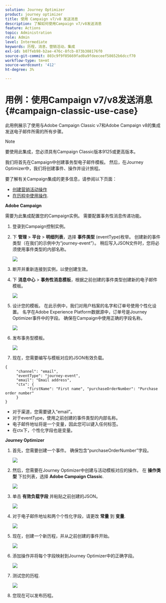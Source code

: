 ```yaml
---
solution: Journey Optimizer
product: journey optimizer
title: 使用 Campaign v7/v8 发送消息
description: 了解如何使用Campaign v7/v8发送消息
feature: Actions
topic: Administration
role: Admin
level: Intermediate
keywords: 历程，消息，营销活动，集成
exl-id: b07feb98-b2ae-476c-8fcb-873b308176f0
source-git-commit: 803c9f9f05669fad0a9fdeeceef58652b6dccf70
workflow-type: tm+mt
source-wordcount: '412'
ht-degree: 3%

---
```


# 用例：使用Campaign v7/v8发送消息 {#campaign-classic-use-case}

此用例展示了使用与Adobe Campaign Classic v7和Adobe Campaign v8的集成发送电子邮件所需的所有步骤。

>[!NOTE]
>
>要使用此集成，您必须具有Campaign Classic版本9125或更高版本。

我们将首先在Campaign中创建事务型电子邮件模板。 然后，在Journey Optimizer中，我们将创建事件、操作并设计旅程。

要了解有关Campaign集成的更多信息，请参阅以下页面：

* [创建营销活动操作](../action/acc-action.md)
* [在历程中使用操作](../building-journeys/using-adobe-campaign-classic.md).

**Adobe Campaign**

需要为此集成配置您的Campaign实例。 需要配置事务性消息传递功能。

1. 登录到Campaign控制实例。

1. 下 **管理** > **平台** > **明细列表**，选择 **事件类型** (eventType)枚举。 创建新的事件类型（在我们的示例中为“journey-event”）。 稍后写入JSON文件时，您将必须使用事件类型的内部名称。

   ![](assets/accintegration-uc-1.png)

1. 断开并重新连接到实例，以使创建生效。

1. 下 **消息中心** > **事务性消息模板**，根据之前创建的事件类型创建新的电子邮件模板。

   ![](assets/accintegration-uc-2.png)

1. 设计您的模板。 在此示例中，我们对用户档案的名字和订单号使用个性化设置。 名字在Adobe Experience Platform数据源中，订单号是Journey Optimizer事件中的字段。 确保在Campaign中使用正确的字段名称。

   ![](assets/accintegration-uc-3.png)

1. 发布事务型模板。

   ![](assets/accintegration-uc-4.png)

1. 现在，您需要编写与模板对应的JSON有效负载。

```
{
     "channel": "email",
     "eventType": "journey-event",
     "email": "Email address",
     "ctx": {
          "firstName": "First name", "purchaseOrderNumber": "Purchase order number"
     }
}
```

* 对于渠道，您需要键入“email”。
* 对于eventType，使用之前创建的事件类型的内部名称。
* 电子邮件地址将是一个变量，因此您可以键入任何标签。
* 在ctx下，个性化字段也是变量。

**Journey Optimizer**

1. 首先，您需要创建一个事件。 确保包含“purchaseOrderNumber”字段。

   ![](assets/accintegration-uc-5.png)

1. 然后，您需要在Journey Optimizer中创建与活动模板对应的操作。 在 **操作类型** 下拉列表，选择 **Adobe Campaign Classic**.

   ![](assets/accintegration-uc-6.png)

1. 单击 **有效负载字段** 并粘贴之前创建的JSON。

   ![](assets/accintegration-uc-7.png)

1. 对于电子邮件地址和两个个性化字段，请更改 **常量** 到 **变量**.

   ![](assets/accintegration-uc-8.png)

1. 现在，创建一个新历程，并从之前创建的事件开始。

   ![](assets/accintegration-uc-9.png)

1. 添加操作并将每个字段映射到Journey Optimizer中的正确字段。

   ![](assets/accintegration-uc-10.png)

1. 测试您的历程.

   ![](assets/accintegration-uc-11.png)

1. 您现在可以发布历程。

